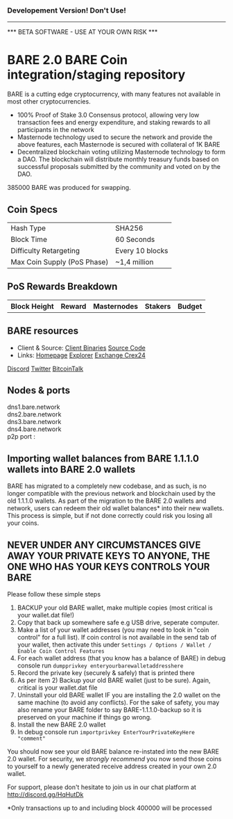 ### Developement Version! Don't Use! 
-------------------------------------------------------------------------------------------------------------------------------
*** BETA SOFTWARE - USE AT YOUR OWN RISK ***

BARE 2.0
BARE Coin integration/staging repository
=====================================

BARE is a cutting edge cryptocurrency, with many features not available in most other cryptocurrencies.
- 100% Proof of Stake 3.0 Consensus protocol, allowing very low transaction fees and energy expenditure, and staking rewards to all participants in the network
- Masternode technology used to secure the network and provide the above features, each Masternode is secured
  with collateral of 1K BARE
- Decentralized blockchain voting utilizing Masternode technology to form a DAO. The blockchain will distribute monthly treasury funds based on successful proposals submitted by the community and voted on by the DAO.

385000 BARE was produced for swapping.

## Coin Specs ##
<table>
<tr><td>Hash Type</td><td>SHA256</td></tr>
<tr><td>Block Time</td><td>60 Seconds</td></tr>
<tr><td>Difficulty Retargeting</td><td>Every 10 blocks</td></tr>
<tr><td>Max Coin Supply (PoS Phase)</td><td>~1,4 million</td></tr>
</table>

## PoS Rewards Breakdown ##

<table>
<th>Block Height</th><th>Reward</th><th>Masternodes</th><th>Stakers</th><th>Budget</th>

</table>

## BARE resources ##
* Client & Source:
[Client Binaries](https://github.com/BareCrypto/BARE-coin/releases)
[Source Code](https://github.com/BareCrypto/BARE-coin)
* Links:
[Homepage](https://bare.network)
[Explorer](https://explorer.bare.network)
[Exchange Crex24](https://crex24.com/exchange/BARE-BTC)

[Discord](https://discord.gg/HqHutDk)
[Twitter](https://twitter.com/bare_crypto)
[BitcoinTalk](https://bitcointalk.org/index.php?topic=5149503)

## Nodes & ports ##
dns1.bare.network<br>
dns2.bare.network<br>
dns3.bare.network<br>
dns4.bare.network<br>
p2p port :

## Importing wallet balances from BARE 1.1.1.0 wallets into BARE 2.0 wallets ##

BARE has migrated to a completely new codebase, and as such, is no longer compatible with the previous network and blockchain used by the old 1.1.1.0 wallets.
As part of the migration to the BARE 2.0 wallets and network, users can redeem their old wallet balances* into their new wallets.
This process is simple, but if not done correctly could risk you losing all your coins.

## NEVER UNDER ANY CIRCUMSTANCES GIVE AWAY YOUR PRIVATE KEYS TO ANYONE, THE ONE WHO HAS YOUR KEYS CONTROLS YOUR BARE ##

Please follow these simple steps
1) BACKUP your old BARE wallet, make multiple copies (most critical is your wallet.dat file!)
2) Copy that back up somewhere safe e.g USB drive, seperate computer.
3) Make a list of your wallet addresses (you may need to look in "coin control" for a full list). If coin control is not available in the send tab of your wallet, then activate this under `Settings / Options / Wallet / Enable Coin Control Features`
4) For each wallet address (that you know has a balance of BARE) in debug console run `dumpprivkey enteryourbarewalletaddresshere`
5) Record the private key (securely & safely) that is printed there
6) As per item 2) Backup your old BARE wallet (just to be sure).  Again, critical is your wallet.dat file
7) Uninstall your old BARE wallet IF you are installing the 2.0 wallet on the same machine (to avoid any conflicts). For the sake of safety, you may also rename your BARE folder to say BARE-1.1.1.0-backup so it is preserved on your machine if things go wrong.
8) Install the new BARE 2.0 wallet
9) In debug console run `importprivkey EnterYourPrivateKeyHere "comment"`

You should now see your old BARE balance re-instated into the new BARE 2.0 wallet.
For security, we *strongly recommend* you now send those coins to yourself to a newly generated receive address created in your own 2.0 wallet.

For support, please don't hesitate to join us in our chat platform at http://discord.gg/HqHutDk

*Only transactions up to and including block 400000 will be processed
